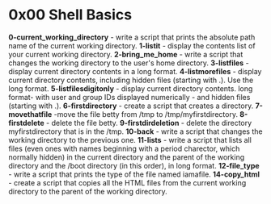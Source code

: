 # 0x00 Shell Basics
**0-current_working_directory** - write a script that prints the absolute path name of the current working directory.
**1-listit** - display the contents list of your current working directory.
**2-bring_me_home** - write a script that changes the working directory to the user's home directory.
**3-listfiles** - display current directory contents in a long format.
**4-listmorefiles** - display current directory contents, including hidden files (starting with .). Use the long format.
**5-listfilesdigitonly** - display current directory contents. long format- with user and group IDs displayed numerically - and hidden files (starting with .).
**6-firstdirectory** - create a script that creates a directory.
**7-movethatfile** -move the file betty from /tmp to /tmp/myfirstdirectory.
**8-firstdelete** - delete the file betty.
**9-firstdirdeletion** - delete the directory myfirstdirectory that is in the /tmp.
**10-back** - write a script that changes the working directory to the previous one.
**11-lists** - write a script that lists all files (even ones with names beginning with a period charector, which normally hidden) in the current directory and the parent of the working directory and the /boot directory (in this order), in long format.
**12-file_type** - write a script that prints the type of the file named iamafile.
**14-copy_html** - create a script that copies all the HTML files from the current working directory to the parent of the working directory.
